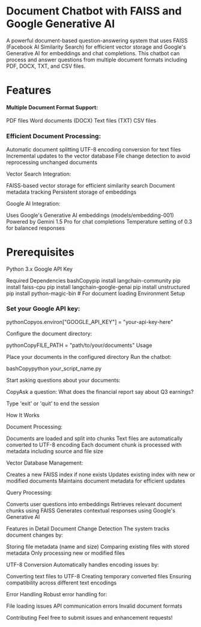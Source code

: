 <h1>Document Chatbot with FAISS and Google Generative AI</h1>
A powerful document-based question-answering system that uses FAISS (Facebook AI Similarity Search) for efficient vector storage and Google's Generative AI for embeddings and chat completions. This chatbot can process and answer questions from multiple document formats including PDF, DOCX, TXT, and CSV files.
<h1>Features</h1>

<h4>Multiple Document Format Support:</h4>

PDF files
Word documents (DOCX)
Text files (TXT)
CSV files


<h3>Efficient Document Processing:</h3>

Automatic document splitting
UTF-8 encoding conversion for text files
Incremental updates to the vector database
File change detection to avoid reprocessing unchanged documents


Vector Search Integration:

FAISS-based vector storage for efficient similarity search
Document metadata tracking
Persistent storage of embeddings


Google AI Integration:

Uses Google's Generative AI embeddings (models/embedding-001)
Powered by Gemini 1.5 Pro for chat completions
Temperature setting of 0.3 for balanced responses



<h1>Prerequisites</h1>

Python 3.x
Google API Key

Required Dependencies
bashCopypip install langchain-community
pip install faiss-cpu
pip install langchain-google-genai
pip install unstructured
pip install python-magic-bin  # For document loading
Environment Setup

<h3>Set your Google API key:</h3>

pythonCopyos.environ["GOOGLE_API_KEY"] = "your-api-key-here"

Configure the document directory:

pythonCopyFILE_PATH = "path/to/your/documents"
Usage

Place your documents in the configured directory
Run the chatbot:

bashCopypython your_script_name.py

Start asking questions about your documents:

CopyAsk a question: What does the financial report say about Q3 earnings?

Type 'exit' or 'quit' to end the session

How It Works

Document Processing:

Documents are loaded and split into chunks
Text files are automatically converted to UTF-8 encoding
Each document chunk is processed with metadata including source and file size


Vector Database Management:

Creates a new FAISS index if none exists
Updates existing index with new or modified documents
Maintains document metadata for efficient updates


Query Processing:

Converts user questions into embeddings
Retrieves relevant document chunks using FAISS
Generates contextual responses using Google's Generative AI



Features in Detail
Document Change Detection
The system tracks document changes by:

Storing file metadata (name and size)
Comparing existing files with stored metadata
Only processing new or modified files

UTF-8 Conversion
Automatically handles encoding issues by:

Converting text files to UTF-8
Creating temporary converted files
Ensuring compatibility across different text encodings

Error Handling
Robust error handling for:

File loading issues
API communication errors
Invalid document formats

Contributing
Feel free to submit issues and enhancement requests!
